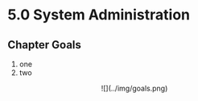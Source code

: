 # 5.0 System Administration

## Chapter Goals
 1. one
 2. two

<center>
  ![](../img/goals.png)  
</center>
